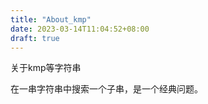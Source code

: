 ```yaml
---
title: "About_kmp"
date: 2023-03-14T11:04:52+08:00
draft: true
---
```


关于kmp等字符串

<!-- more  -->

在一串字符串中搜索一个子串，是一个经典问题。